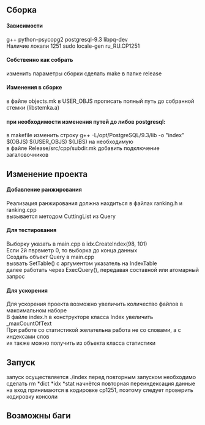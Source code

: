 <h2>Сборка </h2>
<h4> Зависимости</h4>
<h8>g++ python-psycopg2 postgresql-9.3 libpq-dev<br>
Наличие локали 1251 sudo locale-gen ru_RU.CP1251
</h8>
<h4> Собственно как собрать </h4>
<h8>изменить параметры сборки
сделать make в папке release</h8>
<h4>Изменения в сборке</h4>
<h8>в файле objects.mk в USER_OBJS прописать полный путь до собранной стемки (libstemka.a) </h8>
<h4>при необходимости изменения путей до либов postgresql: </h4>
<h8>
в makefile изменить строку g++ -L/opt/PostgreSQL/9.3/lib -o "index" $(OBJS) $(USER_OBJS) $(LIBS) на необходимую<br>
в файле Release/src/cpp/subdir.mk добавить подключение загаловочников
</h8>
<h2>Изменение проекта</h2>
<h4>Добавление ранжирования</h4>
<h8>Реализация ранжирования должна нахдиться в файлах ranking.h и ranking.cpp<br>
вызывается методом CuttingList из Query<br>
<h4>Для тестирования</h4>
<h8>Выборку указать в main.cpp в idx.CreateIndex(98, 101) <br>
Если 2й пврвметр 0, то выборка до конца данных<br>
Создать объект Query в main.cpp<br>
вызвать  SetTable() с аргументом указатель на IndexTable    <br>
далее работать через ExecQuery(), передавая составной или атомарный запрос
<h4>Для ускорения</h4>
<h8>Для ускорения проекта возможно увеличить количество файлов в максимальном наборе<br>
В файле index.h в конструкторе класса Index увеличить _maxCountOfText<br>
При работе со статистикой желательна работа не со словами, а с индексами слов <br>
их также можно получить из объекта класса статистики 

</h8>
<h2>Запуск</h2>
<h8> запуск осуществляется ./index
перед повторным запуском необходимо сделать rm *dict *idx *stat
начнётся повторная переиндексация
данные на вход принимаются в кодировке cp1251, поэтому следует проверить кодировку консоли
</h8>

<h2>Возможны баги </h2>

